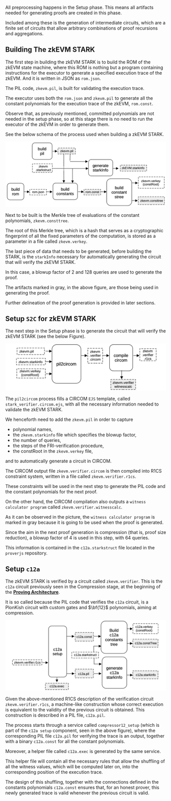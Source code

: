 All preprocessing happens in the Setup phase. This means all artifacts needed for generating proofs are created in this phase.

Included among these is the generation of intermediate circuits, which are a finite set of circuits that allow arbitrary combinations of proof recursions and aggregations.

## Building The zkEVM STARK

The first step in building the zkEVM STARK is to build the ROM of the zkEVM state machine, where this ROM is nothing but a program containing instructions for the executor to generate a specified execution trace of the zkEVM. And it is written in JSON as `rom.json`.

The PIL code, `zkevm.pil`, is built for validating the execution trace.

The executor uses both the `rom.json` and `zkevm.pil` to generate all the constant polynomials for the execution trace of the zkEVM, `rom.const`.

Observe that, as previously mentioned, committed polynomials are not needed in the setup phase, so at this stage there is no need to run the executor of the zkEVM in order to generate them.

See the below schema of the process used when building a zkEVM STARK.

![Build the zkEVM STARK](../../../img/zkEVM/11prf-rec-build-zkevm-stark.png)

Next to be built is the Merkle tree of evaluations of the constant polynomials, `zkevm.consttree`.

The root of this Merkle tree, which is a hash that serves as a cryptographic fingerprint of all the fixed parameters of the computation, is stored as a parameter in a file called `zkevm.verkey`.

The last piece of data that needs to be generated, before building the STARK, is the `starkInfo` necessary for automatically generating the circuit that will verify the zkEVM STARK.

In this case, a blowup factor of $2$ and $128$ queries are used to generate the proof.

The artifacts marked in gray, in the above figure, are those being used in generating the proof.

Further delineation of the proof generation is provided in later sections.

## Setup `S2C` for zkEVM STARK

The next step in the Setup phase is to generate the circuit that will verify the zkEVM STARK (see the below Figure).

![Converting the zkEVM STARK verification into a circuit](../../../img/zkEVM/12prf-rec-convert-verification-to-circuit.png)

The `pil2circom` process fills a CIRCOM `EJS` template, called $\mathtt{stark\_verifier.circom.ejs}$, with all the necessary information needed to validate the zkEVM STARK.

We henceforth need to add the `zkevm.pil` in order to capture

- polynomial names,
- the `zkevm.starkinfo` file which specifies the blowup factor,
- the number of queries,
- the steps of the FRI-verification procedure,
- the constRoot in the `zkevm.verkey` file,

and to automatically generate a circuit in CIRCOM.

The CIRCOM output file `zkevm.verifier.circom` is then compiled into R1CS constraint system, written in a file called `zkevm.verifier.r1cs`.

These constraints will be used in the next step to generate the PIL code and the constant polynomials for the next proof.

On the other hand, the CIRCOM compilation also outputs a `witness calculator program` called `zkevm.verifier.witnesscalc`.

As it can be observed in the picture, the `witness calculator program` is marked in gray because it is going to be used when the proof is generated.

Since the aim in the next proof generation is compression (that is, proof size reduction), a blowup factor of 4 is used in this step, with 64 queries.

This information is contained in the `c12a.starkstruct` file located in the `proverjs` repository.

## Setup `c12a`

The zkEVM STARK is verified by a circuit called `zkevm.verifier`. This is the `c12a` circuit previously seen in the Compression stage, at the beginning of the [**Proving Architecture**](proving-architecture.md).

It is so called because the PIL code that verifies the `c12a` circuit, is a PlonKish circuit with custom gates and $\bf{12}$ polynomials, aiming at compression.

![Convert the zkEVM verifier circuit to a STARK called c12a](../../../img/zkEVM/13prf-rec-convert-zkevm-verifier-to-stark.png)

Given the above-mentioned R1CS description of the verification circuit `zkevm.verifier.r1cs`, a machine-like construction whose correct execution is equivalent to the validity of the previous circuit is obtained. This construction is described in a PIL file, `c12a.pil`.

The process starts through a service called $\mathtt{compressor12\_setup}$ (which is part of the `c12a setup` component, seen in the above figure), where the corresponding PIL file `c12a.pil` for verifying the trace is an output, together with a binary `c12a.const` for all the constant polynomials.

Moreover, a helper file called `c12a.exec` is generated by the same service.

This helper file will contain all the necessary rules that allow the shuffling of all the witness values, which will be computed later on, into the corresponding position of the execution trace.

The design of this shuffling, together with the connections defined in the constants polynomials `c12a.const` ensures that, for an honest prover, this newly generated trace is valid whenever the previous circuit is valid.

